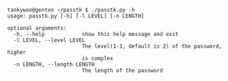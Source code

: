 	tankywoo@gentoo ~/passtk $ ./passtk.py -h
	usage: passtk.py [-h] [-l LEVEL] [-n LENGTH]

	optional arguments:
	  -h, --help            show this help message and exit
	  -l LEVEL, --level LEVEL
							The level(1-3, default is 2) of the password, higher
							is complex
	  -n LENGTH, --length LENGTH
							The length of the password
